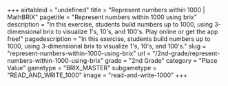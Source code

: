 +++
airtableid = "undefined"
title = "Represent numbers within 1000 | MathBRIX"
pagetitle = "Represent numbers within 1000 using brix"
description = "In this exercise, students build numbers up to 1000, using 3-dimensional brix to visualize 1's, 10's, and 100's. Play online or get the app free!"
pagedescription = "In this exercise, students build numbers up to 1000, using 3-dimensional brix to visualize 1's, 10's, and 100's."
slug = "represent-numbers-within-1000-using-brix"
url = "/2nd-grade/represent-numbers-within-1000-using-brix"
grade = "2nd Grade"
category = "Place Value"
gametype = "BRIX_MASTER"
subgametype = "READ_AND_WRITE_1000"
image = "read-and-write-1000"
+++